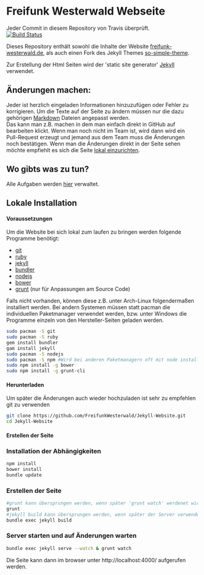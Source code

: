 # Freifunk Westerwald Webseite
Jeder Commit in diesem Repository von Travis überprüft.  
[![Build Status](https://travis-ci.org/FreifunkWesterwald/Jekyll-Website.svg?branch=master)](https://travis-ci.org/FreifunkWesterwald/Jekyll-Website)

Dieses Repository enthält sowohl die Inhalte der Website
[freifunk-westerwald.de](https://freifunk-westerwald.de/), als auch einen
Fork des Jekyll Themes [so-simple-theme](https://github.com/mmistakes/so-simple-theme).

Zur Erstellung der Html Seiten wird der 'static site generator'
[Jekyll](https://jekyllrb.com/) verwendet.


## Änderungen machen:
Jeder ist herzlich eingeladen Informationen hinzuzufügen oder Fehler zu korrigieren.
Um die Texte auf der Seite zu ändern müssen nur die dazu
gehörigen [Markdown](http://markdown.de/) Dateien angepasst werden.  
Das kann man z.B. machen in dem man einfach direkt in GitHub auf bearbeiten klickt.
Wenn man noch nicht im Team ist, wird dann wird ein Pull-Request
erzeugt und jemand aus dem Team muss die Änderungen noch bestätigen.
Wenn man die Änderungen direkt in der Seite sehen möchte empfiehlt es sich die Seite [lokal einzurichten](#lokale-installation).


## Wo gibts was zu tun?
Alle Aufgaben werden [hier](https://github.com/FreifunkWesterwald/issues/issues) verwaltet.

## Lokale Installation
#### Voraussetzungen
Um die Website bei sich lokal zum laufen zu bringen werden folgende
Programme benötigt:
- [git](https://git-scm.com/)
- [ruby](https://www.ruby-lang.org/de/)
- [jekyll](https://jekyllrb.com/)
- [bundler](http://bundler.io/)
- [nodejs](https://nodejs.org)
- [bower](http://bower.io)
- [grunt](http://gruntjs.com/) (nur für Anpassungen am Source Code)

Falls nicht vorhanden, können diese z.B. unter Arch-Linux folgendermaßen installiert werden. Bei andern Systemen müssen statt pacman die individuellen Paketmanager verwendet werden, bzw. unter Windows die Programme einzeln von den Hersteller-Seiten geladen werden.

```bash
sudo pacman -S git
sudo pacman -S ruby
gem install bundler
gam install jekyll
sudo pacman -S nodejs
sudo pacman -S npm #Wird bei anderen Paketmanagern oft mit node installiert
sudo npm install -g bower
sudo npm install -g grunt-cli
```

#### Herunterladen
Um später die Änderungen auch wieder hochzuladen ist sehr zu empfehlen git zu verwenden

```bash
git clone https://github.com/FreifunkWesterwald/Jekyll-Website.git
cd Jekyll-Website
```
#### Erstellen der Seite

### Installation der Abhängigkeiten
```sh
npm install
bower install
bundle update
```

### Erstellen der Seite
```bash
#grunt kann übersprungen werden, wenn später 'grunt watch' werdenet wird
grunt
#jekyll build kann übersprungen werden, wenn später der Server verwendet wird
bundle exec jekyll build
```

### Server starten und auf Änderungen warten

```bash
bundle exec jekyll serve --watch & grunt watch
```

Die Seite kann dann im browser unter http://localhost:4000/ aufgerufen werden.
